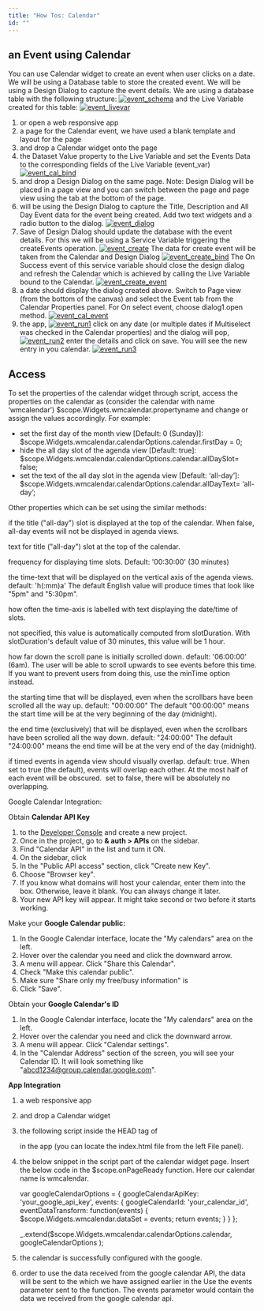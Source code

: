```yaml
---
title: "How Tos: Calendar"
id: ""
---
```


## an Event using Calendar

You can use Calendar widget to create an event when user clicks on a date. We will be using a Database table to store the created event. We will be using a Design Dialog to capture the event details. We are using a database table with the following structure: [![event_schema](../assets/event_schema.png)](../assets/event_schema.png) and the Live Variable created for this table: [![event_livevar](../assets/event_livevar.png)](../assets/event_livevar.png)

1. or open a web responsive app
2. a page for the Calendar event, we have used a blank template and layout for the page
3. and drop a Calendar widget onto the page
4. the Dataset Value property to the Live Variable and set the Events Data to the corresponding fields of the Live Variable (event\_var) [![event_cal_bind](../assets/event_cal_bind.png)](../assets/event_cal_bind.png)
5. and drop a Design Dialog on the same page. Note: Design Dialog will be placed in a page view and you can switch between the page and page view using the tab at the bottom of the page.
6. will be using the Design Dialog to capture the Title, Description and All Day Event data for the event being created. Add two text widgets and a radio button to the dialog. [![event_dialog](../assets/event_dialog.png)](../assets/event_dialog.png)
7. Save of Design Dialog should update the database with the event details. For this we will be using a Service Variable triggering the createEvents operation. [![event_create](../assets/event_create.png)](../assets/event_create.png) The data for create event will be taken from the Calendar and Design Dialog [![event_create_bind](../assets/event_create_bind.png)](../assets/event_create_bind.png) The On Success event of this service variable should close the design dialog and refresh the Calendar which is achieved by calling the Live Variable bound to the Calendar. [![event_create_event](../assets/event_create_event.png)](../assets/event_create_event.png)
8. a date should display the dialog created above. Switch to Page view (from the bottom of the canvas) and select the Event tab from the Calendar Properties panel. For On select event, choose dialog1.open method. [![event_cal_event](../assets/event_cal_event.png)](../assets/event_cal_event.png)
9. the app, [![event_run1](../assets/event_run1.png)](../assets/event_run1.png) click on any date (or multiple dates if Multiselect was checked in the Calendar properties) and the dialog will pop, [![event_run2](../assets/event_run2.png)](../assets/event_run2.png) enter the details and click on save. You will see the new entry in you calendar. [![event_run3](../assets/event_run3.png)](../assets/event_run3.png)

## Access

To set the properties of the calendar widget through script, access the properties on the calendar as (consider the calendar with name ‘wmcalendar’) $scope.Widgets.wmcalendar.propertyname and change or assign the values accordingly. For example:

- set the first day of the month view \[Default: 0 (Sunday)\]: $scope.Widgets.wmcalendar.calendarOptions.calendar.firstDay = 0;
- hide the all day slot of the agenda view \[Default: true\]: $scope.Widgets.wmcalendar.calendarOptions.calendar.allDaySlot= false;
- set the text of the all day slot in the agenda view \[Default: ‘all-day’\]: $scope.Widgets.wmcalendar.calendarOptions.calendar.allDayText= ‘all-day’;

Other properties which can be set using the similar methods:

if the title ("all-day") slot is displayed at the top of the calendar. When false, all-day events will not be displayed in agenda views.

text for title ("all-day") slot at the top of the calendar.

frequency for displaying time slots. Default: '00:30:00' (30 minutes)

the time-text that will be displayed on the vertical axis of the agenda views. default: 'h(:mm)a' The default English value will produce times that look like "5pm" and "5:30pm".

how often the time-axis is labelled with text displaying the date/time of slots.

not specified, this value is automatically computed from slotDuration. With slotDuration's default value of 30 minutes, this value will be 1 hour.

how far down the scroll pane is initially scrolled down. default: '06:00:00' (6am). The user will be able to scroll upwards to see events before this time. If you want to prevent users from doing this, use the minTime option instead.

the starting time that will be displayed, even when the scrollbars have been scrolled all the way up. default: "00:00:00" The default "00:00:00" means the start time will be at the very beginning of the day (midnight).

the end time (exclusively) that will be displayed, even when the scrollbars have been scrolled all the way down. default: "24:00:00" The default "24:00:00" means the end time will be at the very end of the day (midnight).

if timed events in agenda view should visually overlap. default: true. When set to true (the default), events will overlap each other. At the most half of each event will be obscured.  set to false, there will be absolutely no overlapping.

Google Calendar Integration:

Obtain **Calendar API Key**

1. to the [Developer Console](https://console.developers.google.com/) and create a new project.
2. Once in the project, go to **& auth > APIs** on the sidebar.
3. Find "Calendar API" in the list and turn it ON.
4. On the sidebar, click
5. In the "Public API access" section, click "Create new Key".
6. Choose "Browser key".
7. If you know what domains will host your calendar, enter them into the box. Otherwise, leave it blank. You can always change it later.
8. Your new API key will appear. It might take second or two before it starts working.

Make your **Google Calendar public:**

1. In the Google Calendar interface, locate the "My calendars" area on the left.
2. Hover over the calendar you need and click the downward arrow.
3. A menu will appear. Click "Share this Calendar".
4. Check "Make this calendar public".
5. Make sure "Share only my free/busy information" is
6. Click "Save".

Obtain your **Google Calendar's ID**

1. In the Google Calendar interface, locate the "My calendars" area on the left.
2. Hover over the calendar you need and click the downward arrow.
3. A menu will appear. Click "Calendar settings".
4. In the "Calendar Address" section of the screen, you will see your Calendar ID. It will look something like "abcd1234@group.calendar.google.com".

**App Integration**

1. a web responsive app
2. and drop a Calendar widget
3. the following script inside the HEAD tag of
    
    in the app (you can locate the index.html file from the left File panel).
    
    <script type="text/javascript" src="https://cdnjs.cloudflare.com/ajax/libs/fullcalendar/3.0.0/gcal.js"></script>
    
4. the below snippet in the script part of the calendar widget page. Insert the below code in the $scope.onPageReady function. Here our calendar name is wmcalendar.
    
     var googleCalendarOptions = {
                googleCalendarApiKey: 'your\_google\_api\_key',
                events: {
                    googleCalendarId: 'your\_calendar\_id',
                    eventDataTransform: function(events) {
                        $scope.Widgets.wmcalendar.dataSet = events;
                        return events;
                    }
                }
            };
    
    \_.extend($scope.Widgets.wmcalendar.calendarOptions.calendar, googleCalendarOptions );
    
5. the calendar is successfully configured with the google.
6. order to use the data received from the google calendar API, the data will be sent to the which we have assigned earlier in the Use the events parameter sent to the function. The events parameter would contain the data we received from the google calendar api.
